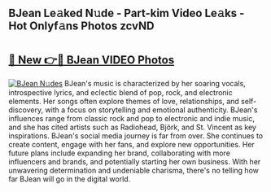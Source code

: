 ## BJean Le𝚊ked N𝚞de - Part-kim Video Le𝚊ks - Hot Onlyf𝚊ns Photos zcvND

# <h2><a href="http://ab48061.deff.icu/?id=BJean">🔗 New 👉🔴 BJean VIDEO Photos</a></h2>

[![BJean N𝚞des](https://i.imgur.com/rIISA9y.gif)](http://ab48061.deff.icu/?id=BJean)
BJean's music is characterized by her soaring vocals, introspective lyrics, and eclectic blend of pop, rock, and electronic elements. Her songs often explore themes of love, relationships, and self-discovery, with a focus on storytelling and emotional authenticity. BJean's influences range from classic rock and pop to electronic and indie music, and she has cited artists such as Radiohead, Björk, and St. Vincent as key inspirations. BJean's social media journey is far from over. She continues to create content, engage with her fans, and explore new opportunities. Her future plans include expanding her brand, collaborating with more influencers and brands, and potentially starting her own business. With her unwavering determination and undeniable charisma, there's no telling how far BJean will go in the digital world.
